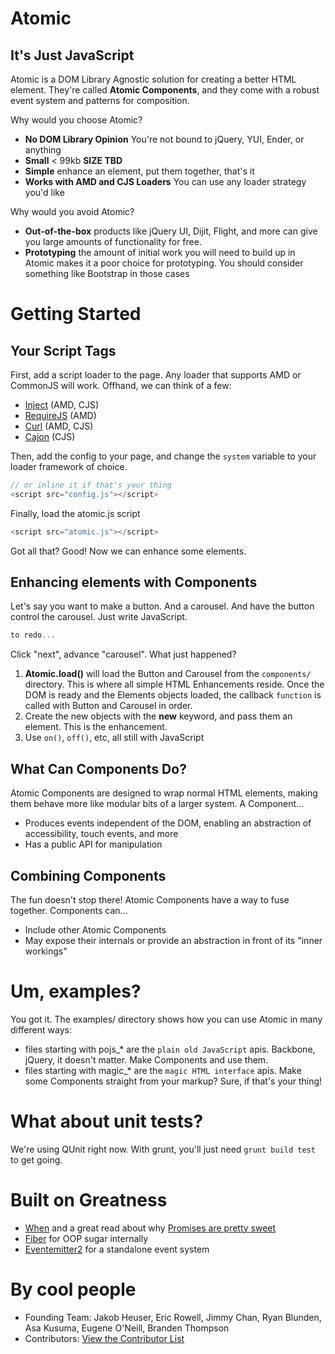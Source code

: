 # Atomic
## It's Just JavaScript

Atomic is a DOM Library Agnostic solution for creating a better HTML element. They're called **Atomic Components**, and they come with a robust event system and patterns for composition.

Why would you choose Atomic?
* **No DOM Library Opinion** You're not bound to jQuery, YUI, Ender, or anything
* **Small** < 99kb **SIZE TBD**
* **Simple** enhance an element, put them together, that's it
* **Works with AMD and CJS Loaders** You can use any loader strategy you'd like

Why would you avoid Atomic?
* **Out-of-the-box** products like jQuery UI, Dijit, Flight, and more can give you large amounts of functionality for free.
* **Prototyping** the amount of initial work you will need to build up in Atomic makes it a poor choice for prototyping. You should consider something like Bootstrap in those cases

# Getting Started
## Your Script Tags

First, add a script loader to the page. Any loader that supports AMD or CommonJS will work. Offhand, we can think of a few:

* [Inject](http://www.injectjs.com) (AMD, CJS)
* [RequireJS](http://www.requirejs.org) (AMD)
* [Curl](https://github.com/cujojs/curl) (AMD, CJS)
* [Cajon](https://github.com/requirejs/cajon) (CJS)

Then, add the config to your page, and change the `system` variable to your loader framework of choice.
```js
// or inline it if that's your thing
<script src="config.js"></script>
```

Finally, load the atomic.js script
```js
<script src="atomic.js"></script>
```

Got all that? Good! Now we can enhance some elements.

## Enhancing elements with Components

Let's say you want to make a button. And a carousel. And have the button control the carousel. Just write JavaScript.

```js
to redo...
```

Click "next", advance "carousel". What just happened?

1. **Atomic.load()** will load the Button and Carousel from the `components/` directory. This is where all simple HTML Enhancements reside. Once the DOM is ready and the Elements objects loaded, the callback `function` is called with Button and Carousel in order.
2. Create the new objects with the **new** keyword, and pass them an element. This is the enhancement.
3. Use `on()`, `off()`, etc, all still with JavaScript

## What Can Components Do?

Atomic Components are designed to wrap normal HTML elements, making them behave more like modular bits of a larger system. A Component...

* Produces events independent of the DOM, enabling an abstraction of accessibility, touch events, and more
* Has a public API for manipulation

## Combining Components

The fun doesn't stop there! Atomic Components have a way to fuse together. Components can...

* Include other Atomic Components
* May expose their internals or provide an abstraction in front of its "inner workings"

# Um, examples?
You got it. The examples/ directory shows how you can use Atomic in many different ways:

* files starting with pojs_* are the `plain old JavaScript` apis. Backbone, jQuery, it doesn't matter. Make Components and use them.
* files starting with magic_* are the `magic HTML interface` apis. Make some Components straight from your markup? Sure, if that's your thing!

# What about unit tests?
We're using QUnit right now. With grunt, you'll just need `grunt build test` to get going.

# Built on Greatness
* [When](https://github.com/cujojs/when) and a great read about why [Promises are pretty sweet](https://gist.github.com/domenic/3889970)
* [Fiber](https://github.com/linkedin/Fiber) for OOP sugar internally
* [Eventemitter2](https://github.com/hij1nx/EventEmitter2) for a standalone event system

# By cool people
* Founding Team: Jakob Heuser, Eric Rowell, Jimmy Chan, Ryan Blunden, Asa Kusuma, Eugene O'Neill, Branden Thompson
* Contributors: [View the Contributor List](https://github.com/Jakobo/atomic/contributors)